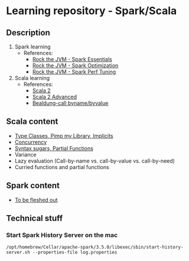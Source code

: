 # Learning repository - Spark/Scala

## Description
1. Spark learning
   * References:
     * [Rock the JVM - Spark Essentials](https://rockthejvm.com/p/spark-essentials)
     * [Rock the JVM - Spark Optimization](https://rockthejvm.com/p/spark-optimization)
     * [Rock the JVM - Spark Perf Tuning](https://rockthejvm.com/p/spark-performance-tuning)
2. Scala learning
   * References:
     * [Scala 2](https://rockthejvm.com/p/scala-old)
     * [Scala 2 Advanced](https://rockthejvm.com/p/scala-advanced-old)
     * [Bealdung-call byname/byvalue](https://www.baeldung.com/scala/parameters-by-value-by-name)

## Scala content

* [Type Classes, Pimp my Library, Implicits](https://github.com/kevvo83/high-perf-spark-02/tree/main/app/src/main/scala/proj/scalaadvlrn/implicitsandtypeclasses)
* [Concurrency](https://github.com/kevvo83/high-perf-spark-02/tree/main/app/src/main/scala/proj/scalaadvlrn/concurrency)
* [Syntax sugars, Partial Functions](https://github.com/kevvo83/high-perf-spark-02/tree/main/app/src/main/scala/proj/scalaadvlrn)
* Variance
* Lazy evaluation (Call-by-name vs. call-by-value vs. call-by-need)
* Curried functions and partial functions

## Spark content
* [To be fleshed out](https://github.com/kevvo83/high-perf-spark-02/tree/main/app/src/main/scala/proj/scalasparklrn)

## Technical stuff
### Start Spark History Server on the mac
```shell
/opt/homebrew/Cellar/apache-spark/3.5.0/libexec/sbin/start-history-server.sh --properties-file log.properties
```
